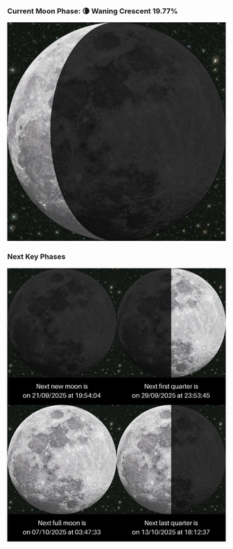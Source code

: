 ### Current Moon Phase: 🌘 Waning Crescent 19.77%
![Moon Phase](moonphase.png)
### Next Key Phases
![Gallery](gallery.png)